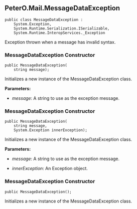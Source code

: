 ## PeterO.Mail.MessageDataException

    public class MessageDataException :
        System.Exception,
        System.Runtime.Serialization.ISerializable,
        System.Runtime.InteropServices._Exception

Exception thrown when a message has invalid syntax.

### MessageDataException Constructor

    public MessageDataException(
        string message);

Initializes a new instance of the MessageDataException class.

<b>Parameters:</b>

 * <i>message</i>: A string to use as the exception message.

### MessageDataException Constructor

    public MessageDataException(
        string message,
        System.Exception innerException);

Initializes a new instance of the MessageDataException class.

<b>Parameters:</b>

 * <i>message</i>: A string to use as the exception message.

 * <i>innerException</i>: An Exception object.

### MessageDataException Constructor

    public MessageDataException();

Initializes a new instance of the MessageDataException class.
